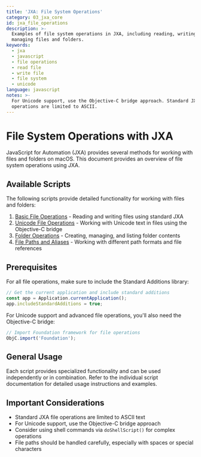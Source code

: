 ```yaml
---
title: 'JXA: File System Operations'
category: 03_jxa_core
id: jxa_file_operations
description: >-
  Examples of file system operations in JXA, including reading, writing, and
  managing files and folders.
keywords:
  - jxa
  - javascript
  - file operations
  - read file
  - write file
  - file system
  - unicode
language: javascript
notes: >-
  For Unicode support, use the Objective-C bridge approach. Standard JXA file
  operations are limited to ASCII.
---
```


# File System Operations with JXA

JavaScript for Automation (JXA) provides several methods for working with files and folders on macOS. This document provides an overview of file system operations using JXA.

## Available Scripts

The following scripts provide detailed functionality for working with files and folders:

1. [Basic File Operations](file_operations/jxa_basic_file_operations.md) - Reading and writing files using standard JXA
2. [Unicode File Operations](file_operations/jxa_unicode_file_operations.md) - Working with Unicode text in files using the Objective-C bridge
3. [Folder Operations](file_operations/jxa_folder_operations.md) - Creating, managing, and listing folder contents
4. [File Paths and Aliases](file_operations/jxa_file_paths_and_aliases.md) - Working with different path formats and file references

## Prerequisites

For all file operations, make sure to include the Standard Additions library:

```javascript
// Get the current application and include standard additions
const app = Application.currentApplication();
app.includeStandardAdditions = true;
```

For Unicode support and advanced file operations, you'll also need the Objective-C bridge:

```javascript
// Import Foundation framework for file operations
ObjC.import('Foundation');
```

## General Usage

Each script provides specialized functionality and can be used independently or in combination. Refer to the individual script documentation for detailed usage instructions and examples.

## Important Considerations

- Standard JXA file operations are limited to ASCII text
- For Unicode support, use the Objective-C bridge approach
- Consider using shell commands via `doShellScript()` for complex operations
- File paths should be handled carefully, especially with spaces or special characters